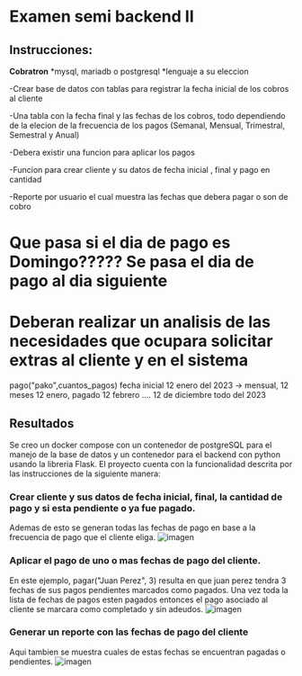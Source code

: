 # Examen semi backend II
## Instrucciones:
**Cobratron**
*mysql, mariadb o postgresql
*lenguaje a su eleccion

-Crear base de datos con tablas para registrar la fecha inicial de los cobros al cliente

-Una tabla con la fecha final y las fechas de los cobros, todo dependiendo de la elecion de la frecuencia de los pagos (Semanal, Mensual, Trimestral, Semestral y Anual)

-Debera existir una funcion para aplicar los pagos

-Funcion para crear cliente y su datos de fecha inicial , final y pago en cantidad

-Reporte por usuario el cual muestra las fechas que debera pagar o son de cobro

# Que pasa si el dia de pago es Domingo????? Se pasa el dia de pago al dia siguiente
# Deberan realizar un analisis de las necesidades que ocupara solicitar extras al cliente y en el sistema

pago("pako",cuantos_pagos)
fecha inicial 12 enero del 2023 -> mensual, 12 meses
12 enero, pagado
12 febrero
....
12 de diciembre
todo del 2023
## Resultados
Se creo un docker compose con un contenedor de postgreSQL para el manejo de la base de datos y un contenedor para el backend con python usando la libreria Flask.
El proyecto cuenta con la funcionalidad descrita por las instrucciones de la siguiente manera:
### Crear cliente y sus datos de fecha inicial, final, la cantidad de pago y si esta pendiente o ya fue pagado.
Ademas de esto se generan todas las fechas de pago en base a la frecuencia de pago que el cliente eliga.
![imagen](https://github.com/user-attachments/assets/4897df20-145e-4e25-851e-d8b995460d30)

### Aplicar el pago de uno o mas fechas de pago del cliente.
En este ejemplo, pagar("Juan Perez", 3) resulta en que juan perez tendra 3 fechas de sus pagos pendientes marcados como pagados. Una vez toda la lista de fechas de pagos esten pagados entonces el pago asociado al cliente se marcara como completado y sin adeudos.
![imagen](https://github.com/user-attachments/assets/9e802619-2f70-4ab9-b122-e6a35b61dc64)


### Generar un reporte con las fechas de pago del cliente
Aqui tambien se muestra cuales de estas fechas se encuentran pagadas o pendientes.
![imagen](https://github.com/user-attachments/assets/3b8ae23c-6d8e-4f91-bbba-0ee4dc922f18)

